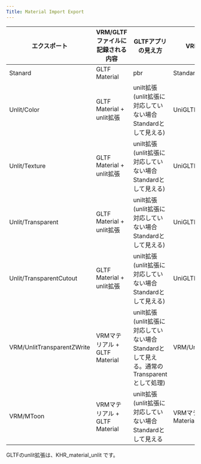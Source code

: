```yaml
---
Title: Material Import Export
---
```


|エクスポート     |VRM/GLTFファイルに記録される内容    |GLTFアプリの見え方 |VRMインポートなど|
|----------------|----------------------------------|------------------|------------|
|Stanard         |GLTF Material                     |pbr               |Standard
|Unlit/Color     |GLTF Material + unlit拡張|unilt拡張(unlit拡張に対応していない場合Standardとして見える)|UniGLTF/UniUnlit|
|Unlit/Texture    |GLTF Material + unlit拡張|unilt拡張(unlit拡張に対応していない場合Standardとして見える)|UniGLTF/UniUnlit|
|Unlit/Transparent|GLTF Material + unlit拡張|unilt拡張(unlit拡張に対応していない場合Standardとして見える)|UniGLTF/UniUnlit|
|Unlit/TransparentCutout|GLTF Material + unlit拡張|unilt拡張(unlit拡張に対応していない場合Standardとして見える)|UniGLTF/UniUnlit|
|VRM/UnlitTransparentZWrite|VRMマテリアル + GLTF Material|unilt拡張(unlit拡張に対応していない場合Standardとして見える。通常のTransparentとして処理)|VRM/UnlitTransparentZWrite|
|VRM/MToon|VRMマテリアル + GLTF Material|unilt拡張(unlit拡張に対応していない場合Standardとして見える|VRMマテリアル + GLTF Material    |△(Standardとして見える)|Standard(0.43以前はunlit。gltfに準拠するため修正)|

GLTFのunlit拡張は、KHR_material_unlit です。